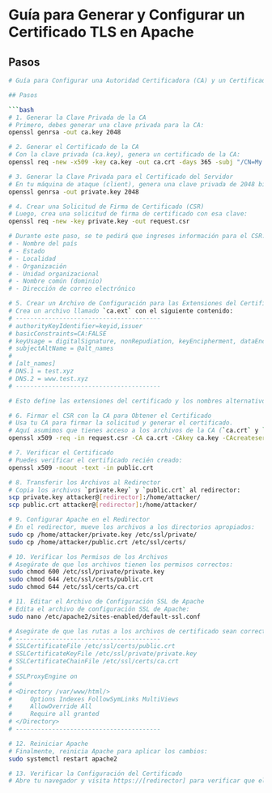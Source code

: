 # Guía para Generar y Configurar un Certificado TLS en Apache
## Pasos

```bash
# Guía para Configurar una Autoridad Certificadora (CA) y un Certificado TLS en Apache

## Pasos

```bash
# 1. Generar la Clave Privada de la CA
# Primero, debes generar una clave privada para la CA:
openssl genrsa -out ca.key 2048

# 2. Generar el Certificado de la CA
# Con la clave privada (ca.key), genera un certificado de la CA:
openssl req -new -x509 -key ca.key -out ca.crt -days 365 -subj "/CN=My CA"

# 3. Generar la Clave Privada para el Certificado del Servidor
# En tu máquina de ataque (client), genera una clave privada de 2048 bits:
openssl genrsa -out private.key 2048

# 4. Crear una Solicitud de Firma de Certificado (CSR)
# Luego, crea una solicitud de firma de certificado con esa clave:
openssl req -new -key private.key -out request.csr

# Durante este paso, se te pedirá que ingreses información para el CSR. Esto puede incluir:
# - Nombre del país
# - Estado
# - Localidad
# - Organización
# - Unidad organizacional
# - Nombre común (dominio)
# - Dirección de correo electrónico

# 5. Crear un Archivo de Configuración para las Extensiones del Certificado
# Crea un archivo llamado `ca.ext` con el siguiente contenido:
# ----------------------------------------
# authorityKeyIdentifier=keyid,issuer
# basicConstraints=CA:FALSE
# keyUsage = digitalSignature, nonRepudiation, keyEncipherment, dataEncipherment
# subjectAltName = @alt_names
#
# [alt_names]
# DNS.1 = test.xyz
# DNS.2 = www.test.xyz
# ----------------------------------------

# Esto define las extensiones del certificado y los nombres alternativos del sujeto.

# 6. Firmar el CSR con la CA para Obtener el Certificado
# Usa tu CA para firmar la solicitud y generar el certificado.
# Aquí asumimos que tienes acceso a los archivos de la CA (`ca.crt` y `ca.key`):
openssl x509 -req -in request.csr -CA ca.crt -CAkey ca.key -CAcreateserial -out public.crt -days 365 -sha256 -extfile ca.ext

# 7. Verificar el Certificado
# Puedes verificar el certificado recién creado:
openssl x509 -noout -text -in public.crt

# 8. Transferir los Archivos al Redirector
# Copia los archivos `private.key` y `public.crt` al redirector:
scp private.key attacker@[redirector]:/home/attacker/
scp public.crt attacker@[redirector]:/home/attacker/

# 9. Configurar Apache en el Redirector
# En el redirector, mueve los archivos a los directorios apropiados:
sudo cp /home/attacker/private.key /etc/ssl/private/
sudo cp /home/attacker/public.crt /etc/ssl/certs/

# 10. Verificar los Permisos de los Archivos
# Asegúrate de que los archivos tienen los permisos correctos:
sudo chmod 600 /etc/ssl/private/private.key
sudo chmod 644 /etc/ssl/certs/public.crt
sudo chmod 644 /etc/ssl/certs/ca.crt

# 11. Editar el Archivo de Configuración SSL de Apache
# Edita el archivo de configuración SSL de Apache:
sudo nano /etc/apache2/sites-enabled/default-ssl.conf

# Asegúrate de que las rutas a los archivos de certificado sean correctas:
# ----------------------------------------
# SSLCertificateFile /etc/ssl/certs/public.crt
# SSLCertificateKeyFile /etc/ssl/private/private.key
# SSLCertificateChainFile /etc/ssl/certs/ca.crt
#
# SSLProxyEngine on
#
# <Directory /var/www/html/>
#     Options Indexes FollowSymLinks MultiViews
#     AllowOverride All
#     Require all granted
# </Directory>
# ----------------------------------------

# 12. Reiniciar Apache
# Finalmente, reinicia Apache para aplicar los cambios:
sudo systemctl restart apache2

# 13. Verificar la Configuración del Certificado
# Abre tu navegador y visita https://[redirector] para verificar que el certificado está funcionando correctamente.

